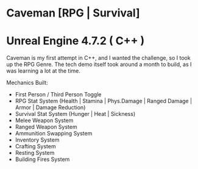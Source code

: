 # Caveman [RPG | Survival]
# Unreal Engine 4.7.2 ( C++ )

Caveman is my first attempt in C++, and I wanted the challenge, so I took up the RPG Genre.
The tech demo itself took around a month to build, as I was learning a lot at the time.

Mechanics Built:
- First Person / Third Person Toggle
- RPG Stat System (Health | Stamina | Phys.Damage | Ranged Damage | Armor | Damage Reduction)
- Survival Stat System (Hunger | Heat | Sickness)
- Melee Weapon System
- Ranged Weapon System
- Ammunition Swapping System
- Inventory System
- Crafting System
- Resting System
- Building Fires System
